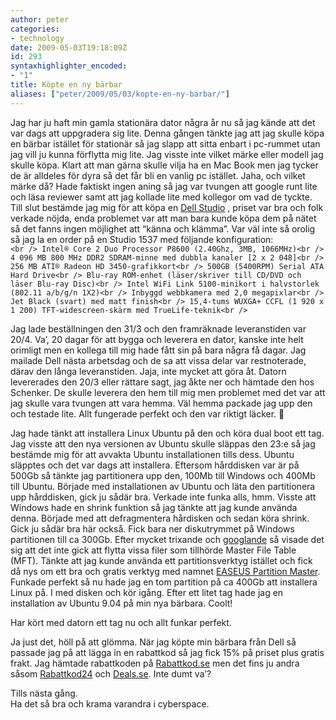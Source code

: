 ```yaml
---
author: peter
categories:
- technology
date: 2009-05-03T19:18:09Z
id: 293
syntaxhighlighter_encoded:
- "1"
title: Köpte en ny bärbar
aliases: ["peter/2009/05/03/kopte-en-ny-barbar/"]
---
```


Jag har ju haft min gamla stationära dator några år nu så jag kände att det var dags att uppgradera sig lite. Denna gången tänkte jag att jag skulle köpa en bärbar istället för stationär så jag slapp att sitta enbart i pc-rummet utan jag vill ju kunna förflytta mig lite. Jag visste inte vilket märke eller modell jag skulle köpa. Klart att man gärna skulle vilja ha en Mac Book men jag tycker de är alldeles för dyra så det får bli en vanlig pc istället. Jaha, och vilket märke då? Hade faktiskt ingen aning så jag var tvungen att google runt lite och läsa reviewer samt att jag kollade lite med kollegor om vad de tyckte. Till slut bestämde jag mig för att köpa en [Dell Studio](http://www1.euro.dell.com/content/products/productdetails.aspx/laptop-studio-1555?c=se&l=sv&s=dhs&cs=sedhs1) , priset var bra och folk verkade nöjda, enda problemet var att man bara kunde köpa dem på nätet så det fanns ingen möjlighet att “känna och klämma”. Var väl inte så orolig så jag la en order på en Studio 1537 med följande konfiguration:  
`<br />
Intel® Core 2 Duo Processor P8600 (2.40Ghz, 3MB, 1066MHz)<br />
4 096 MB 800 MHz DDR2 SDRAM-minne med dubbla kanaler [2 x 2 048]<br />
256 MB ATI® Radeon HD 3450-grafikkort<br />
500GB (5400RPM) Serial ATA Hard Drive<br />
Blu-ray ROM-enhet (läser/skriver till CD/DVD och läser Blu-ray Disc)<br />
Intel WiFi Link 5100-minikort i halvstorlek (802.11 a/b/g/n 1X2)<br />
Inbyggd webbkamera med 2,0 megapixlar<br />
Jet Black (svart) med matt finish<br />
15,4-tums WUXGA+ CCFL (1 920 x 1 200) TFT-widescreen-skärm med TrueLife-teknik<br />
` 

Jag lade beställningen den 31/3 och den framräknade leveranstiden var 20/4. Va’, 20 dagar för att bygga och leverera en dator, kanske inte helt orimligt men en kollega till mig hade fått sin på bara några få dagar. Jag mailade Dell nästa arbetsdag och de sa att vissa delar var restnoterade, därav den långa leveranstiden. Jaja, inte mycket att göra åt. Datorn levererades den 20/3 eller rättare sagt, jag åkte ner och hämtade den hos Schenker. De skulle leverera den hem till mig men problemet med det var att jag skulle vara tvungen att vara hemma. Väl hemma packade jag upp den och testade lite. Allt fungerade perfekt och den var riktigt läcker. 🙂

Jag hade tänkt att installera Linux Ubuntu på den och köra dual boot ett tag. Jag visste att den nya versionen av Ubuntu skulle släppas den 23:e så jag bestämde mig för att avvakta Ubuntu installationen tills dess. Ubuntu släpptes och det var dags att installera. Eftersom hårddisken var är på 500Gb så tänkte jag partitionera upp den, 100Mb till Windows och 400Mb till Ubuntu. Började med installationen av Ubuntu och läta den partitionera upp hårddisken, gick ju sådär bra. Verkade inte funka alls, hmm. Visste att Windows hade en shrink funktion så jag tänkte att jag kunde använda denna. Började med att defragmentera hårdisken och sedan köra shrink. Gick ju sådär bra här också. Fick bara ner diskutrymmet på Windows partitionen till ca 300Gb. Efter mycket trixande och [googlande](http://www.howtogeek.com/howto/windows-vista/working-around-windows-vistas-shrink-volume-inadequacy-problems/) så visade det sig att det inte gick att flytta vissa filer som tillhörde Master File Table (MFT). Tänkte att jag kunde använda ett partitionsverktyg istället och fick då nys om ett bra och gratis verktyg med namnet [EASEUS Partition Master](http://www.partition-tool.com/). Funkade perfekt så nu hade jag en tom partition på ca 400Gb att installera Linux på. I med disken och kör igång. Efter ett litet tag hade jag en installation av Ubuntu 9.04 på min nya bärbara. Coolt!

Har kört med datorn ett tag nu och allt funkar perfekt.

Ja just det, höll på att glömma. När jag köpte min bärbara från Dell så passade jag på att lägga in en rabattkod så jag fick 15% på priset plus gratis frakt. Jag hämtade rabattkoden på [Rabattkod.se](http://www.rabattkod.se/) men det fins ju andra såsom [Rabattkod24](http://www.rabatt24.se/) och [Deals.se](http://www.deals.se/). Inte dumt va’?

Tills nästa gång.  
Ha det så bra och krama varandra i cyberspace.

